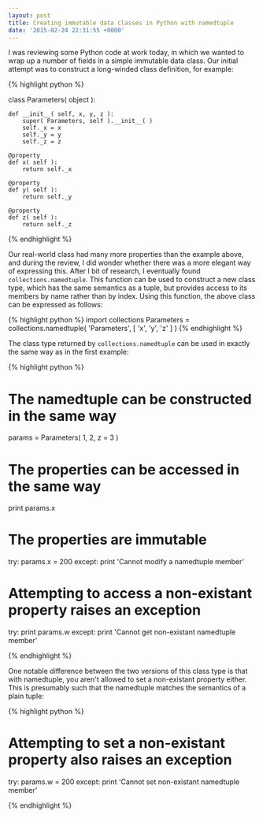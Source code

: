 ```yaml
---
layout: post
title: Creating immutable data classes in Python with namedtuple
date: '2015-02-24 22:31:55 +0000'
---
```


I was reviewing some Python code at work today, in which we wanted to wrap up a number of fields in a simple immutable data class. Our initial attempt was to construct a long-winded class definition, for example:

{% highlight python %}

class Parameters( object ):

	def __init__( self, x, y, z ):
		super( Parameters, self ).__init__( )
		self._x = x
		self._y = y
		self._z = z

	@property
	def x( self ):
		return self._x

	@property
	def y( self ):
		return self._y

	@property
	def z( self ):
		return self._z

{% endhighlight %}

Our real-world class had many more properties than the example above, and during the review, I did wonder whether there was a more elegant way of expressing this. After I bit of research, I eventually found `collections.namedtuple`. This function can be used to construct a new class type, which has the same semantics as a tuple, but provides access to its members by name rather than by index. Using this function, the above class can be expressed as follows:

{% highlight python %}
import collections
Parameters = collections.namedtuple( 'Parameters', [ 'x', 'y', 'z' ] )
{% endhighlight %}

The class type returned by `collections.namedtuple` can be used in exactly the same way as in the first example:

{% highlight python %}

# The namedtuple can be constructed in the same way
params = Parameters( 1, 2, z = 3 )

# The properties can be accessed in the same way
print params.x

# The properties are immutable
try:
	params.x = 200
except:
	print 'Cannot modify a namedtuple member'

# Attempting to access a non-existant property raises an exception
try:
	print params.w
except:
	print 'Cannot get non-existant namedtuple member'

{% endhighlight %}

One notable difference between the two versions of this class type is that with namedtuple, you aren't allowed to set a non-existant property either. This is presumably such that the namedtuple matches the semantics of a plain tuple:

{% highlight python %}

# Attempting to set a non-existant property also raises an exception
try:
	params.w = 200
except:
	print 'Cannot set non-existant namedtuple member'

{% endhighlight %}
